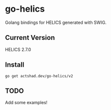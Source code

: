 # go-helics

Golang bindings for HELICS generated with SWIG.

## Current Version

HELICS 2.7.0

## Install

```
go get actshad.dev/go-helics/v2
```

## TODO

Add some examples!
